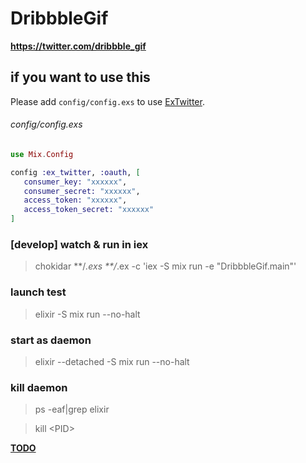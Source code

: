 DribbbleGif
===========

**https://twitter.com/dribbble_gif**


## if you want to use this
Please add `config/config.exs` to use [ExTwitter](https://github.com/parroty/extwitter).

###### config/config.exs
``` elixir
use Mix.Config

config :ex_twitter, :oauth, [
   consumer_key: "xxxxxx",
   consumer_secret: "xxxxxx",
   access_token: "xxxxxx",
   access_token_secret: "xxxxxx"
]
```

### [develop] watch & run in iex
> chokidar **/*.exs **/*.ex -c 'iex -S mix run -e "DribbbleGif.main"'

### launch test
> elixir -S mix run --no-halt

### start as daemon
> elixir --detached -S mix run --no-halt

### kill daemon
> ps -eaf|grep elixir

> kill \<PID\>


**[TODO](https://github.com/entotsu/Dribbble-GIF-bot/blob/master/TODO.md)**
